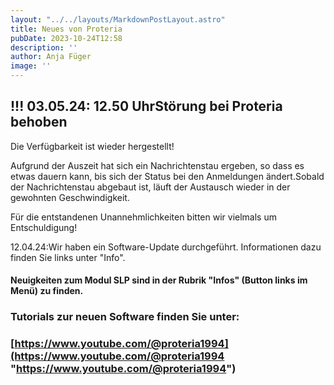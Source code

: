 ```yaml
---
layout: "../../layouts/MarkdownPostLayout.astro"
title: Neues von Proteria 
pubDate: 2023-10-24T12:58
description: ''
author: Anja Füger
image: ''
---
```


## !!! 03.05.24: 12.50 UhrStörung bei Proteria behoben

Die Verfügbarkeit ist wieder hergestellt!

Aufgrund der Auszeit hat sich ein Nachrichtenstau ergeben, so dass es etwas dauern kann, bis sich der Status bei den Anmeldungen ändert.Sobald der Nachrichtenstau abgebaut ist, läuft der Austausch wieder in der gewohnten Geschwindigkeit.

Für die entstandenen Unannehmlichkeiten bitten wir vielmals um Entschuldigung!



12\.04.24:Wir haben ein Software-Update durchgeführt. Informationen dazu finden Sie links unter \"Info\".

#### Neuigkeiten zum Modul SLP sind in der Rubrik \"Infos\" (Button links im Menü) zu finden.

#### 

### Tutorials zur neuen Software finden Sie unter:

### [https://www.youtube.com/@proteria1994](https://www.youtube.com/@proteria1994 "https://www.youtube.com/@proteria1994")
